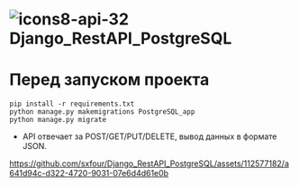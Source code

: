 # ![icons8-api-32](https://github.com/sxfour/Django_RestAPI_PostgreSQL/assets/112577182/7c410368-c30e-4fe9-80e6-0106c69d2cb9) Django_RestAPI_PostgreSQL 
# Перед запуском проекта
    pip install -r requirements.txt
    python manage.py makemigrations PostgreSQL_app
    python manage.py migrate
- API отвечает за POST/GET/PUT/DELETE, вывод данных в формате JSON.
  
https://github.com/sxfour/Django_RestAPI_PostgreSQL/assets/112577182/a641d94c-d322-4720-9031-07e6d4d61e0b
